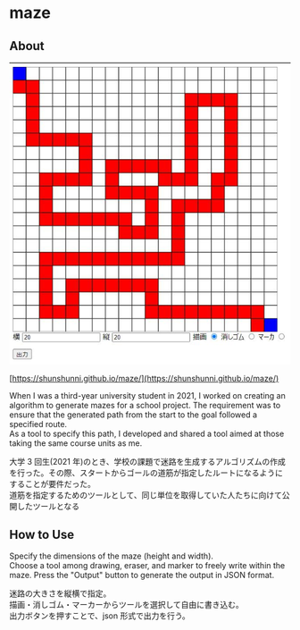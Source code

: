 # maze

## About

![thumbnail](img/thumb.jpg)

[https://shunshunni.github.io/maze/](https://shunshunni.github.io/maze/)

When I was a third-year university student in 2021, I worked on creating an algorithm to generate mazes for a school project. The requirement was to ensure that the generated path from the start to the goal followed a specified route.  
As a tool to specify this path, I developed and shared a tool aimed at those taking the same course units as me.

大学 3 回生(2021 年)のとき、学校の課題で迷路を生成するアルゴリズムの作成を行った。その際、スタートからゴールの道筋が指定したルートになるようにすることが要件だった。  
道筋を指定するためのツールとして、同じ単位を取得していた人たちに向けて公開したツールとなる

## How to Use

Specify the dimensions of the maze (height and width).  
Choose a tool among drawing, eraser, and marker to freely write within the maze.
Press the "Output" button to generate the output in JSON format.

迷路の大きさを縦横で指定。  
描画・消しゴム・マーカーからツールを選択して自由に書き込む。  
出力ボタンを押すことで、json 形式で出力を行う。

